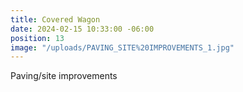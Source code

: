 ```yaml
---
title: Covered Wagon
date: 2024-02-15 10:33:00 -06:00
position: 13
image: "/uploads/PAVING_SITE%20IMPROVEMENTS_1.jpg"
---
```


Paving/site improvements